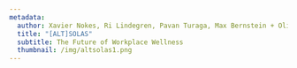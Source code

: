 ```yaml
---
metadata:
  author: Xavier Nokes, Ri Lindegren, Pavan Turaga, Max Bernstein + Olivia Hernandez
  title: "[ALT]SOLAS"
  subtitle: The Future of Workplace Wellness
  thumbnail: /img/altsolas1.png
---
```

